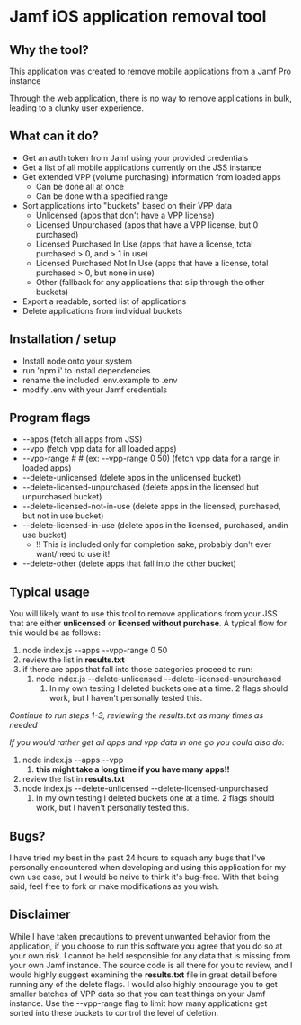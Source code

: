 # Jamf iOS application removal tool

## Why the tool?

This application was created to remove mobile applications from a Jamf Pro instance

Through the web application, there is no way to remove applications in bulk, leading to a clunky user experience.

## What can it do?

- Get an auth token from Jamf using your provided credentials
- Get a list of all mobile applications currently on the JSS instance
- Get extended VPP (volume purchasing) information from loaded apps
  - Can be done all at once
  - Can be done with a specified range
- Sort applications into "buckets" based on their VPP data
  - Unlicensed (apps that don't have a VPP license)
  - Licensed Unpurchased (apps that have a VPP license, but 0 purchased)
  - Licensed Purchased In Use (apps that have a license, total purchased > 0, and > 1 in use)
  - Licensed Purchased Not In Use (apps that have a license, total purchased > 0, but none in use)
  - Other (fallback for any applications that slip through the other buckets)
- Export a readable, sorted list of applications
- Delete applications from individual buckets

## Installation / setup

- Install node onto your system
- run 'npm i' to install dependencies
- rename the included .env.example to .env
- modify .env with your Jamf credentials

## Program flags

- --apps (fetch all apps from JSS)
- --vpp (fetch vpp data for all loaded apps)
- --vpp-range # # (ex: --vpp-range 0 50) (fetch vpp data for a range in loaded apps)
- --delete-unlicensed (delete apps in the unlicensed bucket)
- --delete-licensed-unpurchased (delete apps in the licensed but unpurchased bucket)
- --delete-licensed-not-in-use (delete apps in the licensed, purchased, but not in use bucket)
- --delete-licensed-in-use (delete apps in the licensed, purchased, andin use bucket)
  - !! This is included only for completion sake, probably don't ever want/need to use it!
- --delete-other (delete apps that fall into the other bucket)

## Typical usage

You will likely want to use this tool to remove applications from your JSS that are either **unlicensed** or **licensed without purchase**.
A typical flow for this would be as follows:

1. node index.js --apps --vpp-range 0 50
2. review the list in **results.txt**
3. if there are apps that fall into those categories proceed to run:
   1. node index.js --delete-unlicensed --delete-licensed-unpurchased
      1. In my own testing I deleted buckets one at a time. 2 flags should work, but I haven't personally tested this.

_Continue to run steps 1-3, reviewing the results.txt as many times as needed_

_If you would rather get all apps and vpp data in one go you could also do:_

1. node index.js --apps --vpp
   1. **this might take a long time if you have many apps!!**
2. review the list in **results.txt**
3. node index.js --delete-unlicensed --delete-licensed-unpurchased
   1. In my own testing I deleted buckets one at a time. 2 flags should work, but I haven't personally tested this.

## Bugs?

I have tried my best in the past 24 hours to squash any bugs that I've personally encountered when developing and using this application for my own use case, but I would be naive to think it's bug-free. With that being said, feel free to fork or make modifications as you wish.

## Disclaimer

While I have taken precautions to prevent unwanted behavior from the application, if you choose to run this software you agree that you do so at your own risk. I cannot be held responsible for any data that is missing from your own Jamf instance. The source code is all there for you to review, and I would highly suggest examining the **results.txt** file in great detail before running any of the delete flags. I would also highly encourage you to get smaller batches of VPP data so that you can test things on your Jamf instance. Use the --vpp-range flag to limit how many applications get sorted into these buckets to control the level of deletion.
